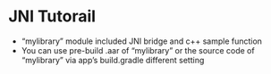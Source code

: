 # JNI Tutorail

  * “mylibrary” module included JNI bridge and c++ sample function
  * You can use pre-build .aar of “mylibrary” or the source code of “mylibrary” via app’s build.gradle different setting
